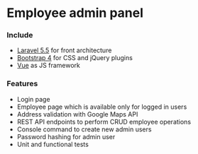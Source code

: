 # Employee admin panel

### Include ###

* [Laravel 5.5](http://laravel.com) for front architecture
* [Bootstrap 4](http://getbootstrap.com) for CSS and jQuery plugins
* [Vue](https://vuejs.org/) as JS framework

### Features ###

* Login page
* Employee page which is available only for logged in users
* Address validation with Google Maps API
* REST API endpoints to perform CRUD employee operations
* Console command to create new admin users
* Password hashing for admin user
* Unit and functional tests
